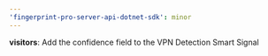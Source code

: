 ```yaml
---
'fingerprint-pro-server-api-dotnet-sdk': minor
---
```


**visitors**: Add the confidence field to the VPN Detection Smart Signal